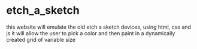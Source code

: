 # etch_a_sketch

this website will emulate the old etch a sketch devices, using html, css and js it will allow the user to pick a color and then paint in a dynamically created grid of variable size
